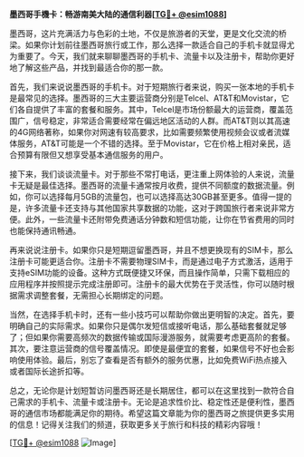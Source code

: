 **墨西哥手機卡：畅游南美大陆的通信利器[[TG💪+ @esim1088](https://t.me/s/esim1088)]**

墨西哥，这片充满活力与色彩的土地，不仅是旅游者的天堂，更是文化交流的桥梁。如果你计划前往墨西哥旅行或工作，那么选择一款适合自己的手机卡就显得尤为重要了。今天，我们就来聊聊墨西哥的手机卡、流量卡以及注册卡，帮助你更好地了解这些产品，并找到最适合你的那一款。

首先，我们来说说墨西哥的手机卡。对于短期旅行者来说，购买一张本地的手机卡是最常见的选择。墨西哥的三大主要运营商分别是Telcel、AT&T和Movistar，它们各自提供了丰富的套餐和服务。其中，Telcel是市场份额最大的运营商，覆盖范围广，信号稳定，非常适合需要经常在偏远地区活动的人群。而AT&T则以其高速的4G网络著称，如果你对网速有较高要求，比如需要频繁使用视频会议或者流媒体服务，AT&T可能是一个不错的选择。至于Movistar，它在价格上相对亲民，适合预算有限但又想享受基本通信服务的用户。

接下来，我们谈谈流量卡。对于那些不常打电话，更注重上网体验的人来说，流量卡无疑是最佳选择。墨西哥的流量卡通常按月收费，提供不同额度的数据流量。例如，你可以选择每月5GB的流量包，也可以选择高达30GB甚至更多。值得一提的是，许多流量卡还支持与其他国家共享数据的功能，这对于跨国旅行者来说非常方便。此外，一些流量卡还附带免费通话分钟数和短信功能，让你在节省费用的同时也能保持通讯畅通。

再来说说注册卡。如果你只是短期逗留墨西哥，并且不想更换现有的SIM卡，那么注册卡可能更适合你。注册卡不需要物理SIM卡，而是通过电子方式激活，适用于支持eSIM功能的设备。这种方式既便捷又环保，而且操作简单，只需下载相应的应用程序并按照提示完成注册即可。注册卡的最大优势在于灵活性，你可以随时根据需求调整套餐，无需担心长期绑定的问题。

当然，在选择手机卡时，还有一些小技巧可以帮助你做出更明智的决定。首先，要明确自己的实际需求。如果你只是偶尔发短信或接听电话，那么基础套餐就足够了；但如果你需要高频次的数据传输或国际漫游服务，就需要考虑更高阶的套餐。其次，要注意运营商的信号覆盖情况。即使是最便宜的套餐，如果信号不好也会影响使用体验。最后，别忘了查看是否有额外的服务优惠，比如免费WiFi热点接入或者国际长途折扣等。

总之，无论你是计划短暂访问墨西哥还是长期居住，都可以在这里找到一款符合自己需求的手机卡、流量卡或注册卡。无论是追求性价比、稳定性还是便利性，墨西哥的通信市场都能满足你的期待。希望这篇文章能为你的墨西哥之旅提供更多实用的信息！记得关注我们的频道，获取更多关于旅行和科技的精彩内容哦！

[[TG💪+ @esim1088](https://t.me/s/esim1088) ![Image](https://i.postimg.cc/4NQfJmqS/Snipaste-2025-05-13-00-14-12.png)]